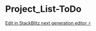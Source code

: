 # Project_List-ToDo

[Edit in StackBlitz next generation editor ⚡️](https://stackblitz.com/~/github.com/Kaike-Marcelo/Project_List-ToDo)